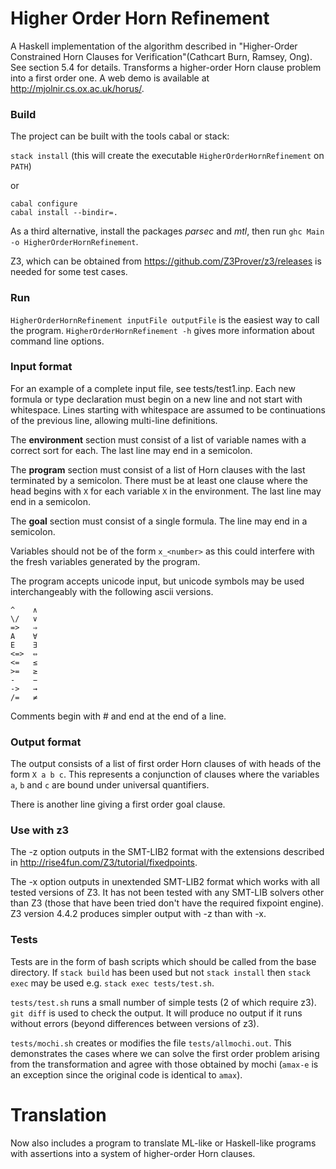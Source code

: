 Higher Order Horn Refinement
============================

A Haskell implementation of the algorithm described in "Higher-Order Constrained Horn Clauses for Verification"(Cathcart Burn, Ramsey, Ong). See section 5.4 for details. Transforms a higher-order Horn clause problem into a first order one. A web demo is available at http://mjolnir.cs.ox.ac.uk/horus/.

### Build
The project can be built with the tools cabal or stack:

`stack install`
(this will create the executable `HigherOrderHornRefinement` on `PATH`)

or
```
cabal configure
cabal install --bindir=.
```

As a third alternative, install the packages *parsec* and *mtl*, then run `ghc Main -o HigherOrderHornRefinement`.

Z3, which can be obtained from https://github.com/Z3Prover/z3/releases is needed for some test cases.

### Run
`HigherOrderHornRefinement inputFile outputFile` is the easiest way to call the program.
`HigherOrderHornRefinement -h` gives more information about command line options.

### Input format
For an example of a complete input file, see tests/test1.inp.
Each new formula or type declaration must begin on a new line and not start with whitespace.
Lines starting with whitespace are assumed to be continuations of the previous line,
allowing multi-line definitions.

The **environment** section must consist of a list of variable names with a correct sort for each.
The last line may end in a semicolon.

The **program** section must consist of a list of Horn clauses with the last terminated by a semicolon.
There must be at least one clause where the head begins with `X` for each variable `X` in the environment.
The last line may end in a semicolon.

The **goal** section must consist of a single formula. The line may end in a semicolon.

Variables should not be of the form `x_<number>` as this could interfere with the fresh variables generated by the program.


The program accepts unicode input, but unicode symbols may be used interchangeably with the following ascii versions.
```
^    ∧
\/   ∨
=>   ⇒
A    ∀
E    ∃
<=>  ⇔
<=   ≤
>=   ≥
-    −
->   →
/=   ≠
```

Comments begin with # and end at the end of a line.

### Output format
The output consists of a list of first order Horn clauses of with heads of the form `X a b c`.
This represents a conjunction of clauses where the variables `a`, `b` and `c` are bound under universal quantifiers.

There is another line giving a first order goal clause.

### Use with z3
The -z option outputs in the SMT-LIB2 format with the extensions described in http://rise4fun.com/Z3/tutorial/fixedpoints.

The -x option outputs in unextended SMT-LIB2 format which works with all tested versions of Z3.
It has not been tested with any SMT-LIB solvers other than Z3 (those that have been tried don't have the required fixpoint engine).
Z3 version 4.4.2 produces simpler output with -z than with -x.

### Tests
Tests are in the form of bash scripts which should be called from the base directory. If `stack build` has been used but not `stack install` then `stack exec` may be used e.g. `stack exec tests/test.sh`.

`tests/test.sh` runs a small number of simple tests (2 of which require z3).
`git diff` is used to check the output. It will produce no output if it runs without errors (beyond differences between versions of z3).

`tests/mochi.sh` creates or modifies the file `tests/allmochi.out`. This demonstrates the cases where we can solve the first order problem arising from the transformation and agree with those obtained by mochi (`amax-e` is an exception since the original code is identical to `amax`).


Translation
==============
Now also includes a program to translate ML-like or Haskell-like programs with assertions into a system of higher-order Horn clauses.
